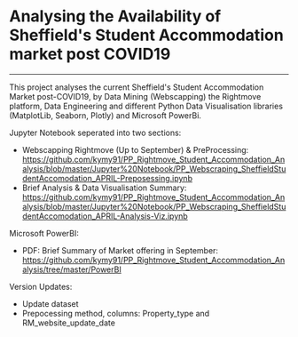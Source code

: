 # Analysing the Availability of Sheffield's Student Accommodation market post COVID19

----

This project analyses the current Sheffield's Student Accommodation Market post-COVID19, by Data Mining (Webscapping) the Rightmove platform, Data Engineering and different Python Data Visualisation libraries (MatplotLib, Seaborn, Plotly) and Microsoft PowerBi.




Jupyter Notebook seperated into two sections:
- Webscapping Rightmove (Up to September) & PreProcessing: https://github.com/kymy91/PP_Rightmove_Student_Accommodation_Analysis/blob/master/Jupyter%20Notebook/PP_Webscraping_SheffieldStudentAccomodation_APRIL-Preposessing.ipynb
- Brief Analysis & Data Visualisation Summary: https://github.com/kymy91/PP_Rightmove_Student_Accommodation_Analysis/blob/master/Jupyter%20Notebook/PP_Webscraping_SheffieldStudentAccomodation_APRIL-Analysis-Viz.ipynb

    
Microsoft PowerBI:
- PDF: Brief Summary of Market offering in September: https://github.com/kymy91/PP_Rightmove_Student_Accommodation_Analysis/tree/master/PowerBI


Version Updates:
- Update dataset
- Prepocessing method, columns: Property_type and RM_website_update_date
